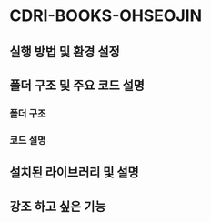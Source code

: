 # CDRI-BOOKS-OHSEOJIN

<!-- description -->

## 실행 방법 및 환경 설정

## 폴더 구조 및 주요 코드 설명

### 폴더 구조

### 코드 설명

## 설치된 라이브러리 및 설명

## 강조 하고 싶은 기능

